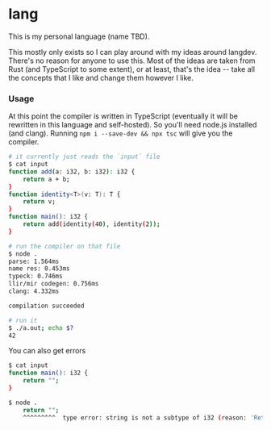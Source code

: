 # lang

This is my personal language (name TBD).

This mostly only exists so I can play around with my ideas around langdev.
There's no reason for anyone to use this.
Most of the ideas are taken from Rust (and TypeScript to some extent), or at least, that's the idea -- take all the concepts that I like and change them however I like.

### Usage
At this point the compiler is written in TypeScript (eventually it will be rewritten in this language and self-hosted).
So you'll need node.js installed (and clang).
Running `npm i --save-dev && npx tsc` will give you the compiler.

```sh
# it currently just reads the `input` file
$ cat input
function add(a: i32, b: i32): i32 {
    return a + b;
}
function identity<T>(v: T): T {
    return v;
}
function main(): i32 {
    return add(identity(40), identity(2));
}

# run the compiler on that file
$ node .
parse: 1.564ms
name res: 0.453ms
typeck: 0.746ms
llir/mir codegen: 0.756ms
clang: 4.332ms

compilation succeeded

# run it
$ ./a.out; echo $?
42
```

You can also get errors
```sh
$ cat input
function main(): i32 {
    return "";
}

$ node .
    return "";
    ^^^^^^^^^  type error: string is not a subtype of i32 (reason: 'Return')
```
